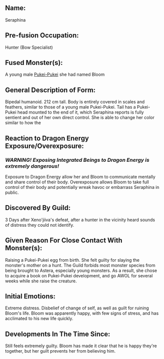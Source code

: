 ---
---
## Name:
Seraphina
## Pre-fusion Occupation:
Hunter (Bow Specialist)
## Fused Monster(s):
A young male [Pukei-Pukei](https://monsterhunterwiki.org/wiki/Pukei-Pukei) she had named Bloom
## General Description of Form:
Bipedal humanoid. 212 cm tall. Body is entirely covered in scales and feathers, similar to those of a young male Pukei-Pukei. Tail has a Pukei-Pukei head mounted to the end of it, which Seraphina reports is fully sentient and out of her own direct control. She is able to change her color similar to how the 
## Reaction to Dragon Energy Exposure/Overexposure:
### ***WARNING! Exposing Integrated Beings to Dragon Energy is extremely dangerous!***
Exposure to Dragon Energy allow her and Bloom to communicate mentally and share control of their body.
Overexposure allows Bloom to take full control of their body and potentially wreak havoc or embarrass Seraphina in public.
## Discovered By Guild:
3 Days after Xeno'jiiva's defeat, after a hunter in the vicinity heard sounds of distress they could not identify.
## Given Reason For Close Contact With Monster(s):
Raising a Pukei-Pukei egg from birth. She felt guilty for slaying the monster's mother on a hunt. The Guild forbids most monster species from being brought to Astera, especially young monsters. 
As a result, she chose to acquire a book on Pukei-Pukei development, and go AWOL for several weeks while she raise the creature.
## Initial Emotions:
Extreme distress. Disbelief of change of self, as well as guilt for ruining Bloom's life. Bloom was apparently happy, with few signs of stress, and has acclimated to his new life quickly.
## Developments In The Time Since:
Still feels extremely guilty. Bloom has made it clear that he is happy they're together, but her guilt prevents her from believing him. 